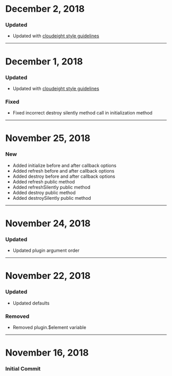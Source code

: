 # December 2, 2018

### Updated
- Updated with [cloudeight style guidelines](https://github.com/cloudeight/style-guidelines)


-----


# December 1, 2018

### Updated
- Updated with [cloudeight style guidelines](https://github.com/cloudeight/style-guidelines)

### Fixed
- Fixed incorrect destroy silently method call in initialization method


-----


# November 25, 2018

### New
- Added initialize before and after callback options
- Added refresh before and after callback options
- Added destroy before and after callback options
- Added refresh public method
- Added refreshSilently public method
- Added destroy public method
- Added destroySilently public method


-----


# November 24, 2018

### Updated
- Updated plugin argument order


-----


# November 22, 2018

### Updated
- Updated defaults

### Removed
- Removed plugin.$element variable


-----


# November 16, 2018

### Initial Commit

